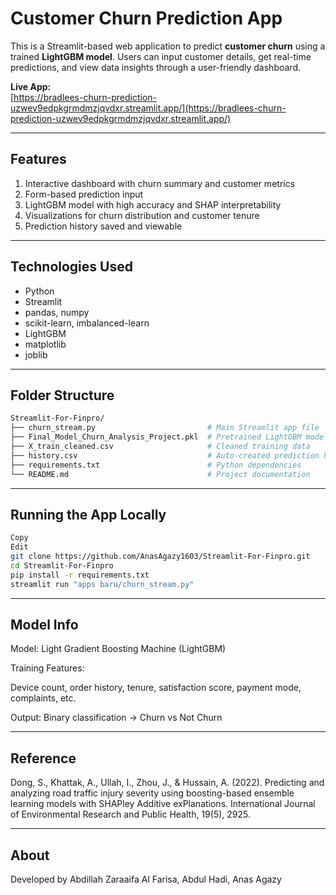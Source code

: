 # Customer Churn Prediction App

This is a Streamlit-based web application to predict **customer churn** using a trained **LightGBM model**. Users can input customer details, get real-time predictions, and view data insights through a user-friendly dashboard.

 **Live App:**  
[https://bradlees-churn-prediction-uzwev9edpkgrmdmzjqvdxr.streamlit.app/](https://bradlees-churn-prediction-uzwev9edpkgrmdmzjqvdxr.streamlit.app/)

---

## Features

1. Interactive dashboard with churn summary and customer metrics
2. Form-based prediction input
3. LightGBM model with high accuracy and SHAP interpretability
4. Visualizations for churn distribution and customer tenure
5. Prediction history saved and viewable
   
---

## Technologies Used

- Python
- Streamlit
- pandas, numpy
- scikit-learn, imbalanced-learn
- LightGBM
- matplotlib
- joblib
  
---

## Folder Structure

```bash
Streamlit-For-Finpro/
├── churn_stream.py                         # Main Streamlit app file
├── Final_Model_Churn_Analysis_Project.pkl  # Pretrained LightGBM model
├── X_train_cleaned.csv                     # Cleaned training data
├── history.csv                             # Auto-created prediction history
├── requirements.txt                        # Python dependencies
└── README.md                               # Project documentation
```

---

## Running the App Locally

```bash
Copy
Edit
git clone https://github.com/AnasAgazy1603/Streamlit-For-Finpro.git
cd Streamlit-For-Finpro
pip install -r requirements.txt
streamlit run "apps baru/churn_stream.py"
```
---

## Model Info

Model: Light Gradient Boosting Machine (LightGBM)

Training Features:

Device count, order history, tenure, satisfaction score, payment mode, complaints, etc.

Output: Binary classification → Churn vs Not Churn

---

## Reference

Dong, S., Khattak, A., Ullah, I., Zhou, J., & Hussain, A. (2022).
Predicting and analyzing road traffic injury severity using boosting-based ensemble learning models with SHAPley Additive exPlanations.
International Journal of Environmental Research and Public Health, 19(5), 2925.

---

## About

Developed by Abdillah Zaraaifa Al Farisa, Abdul Hadi, Anas Agazy
